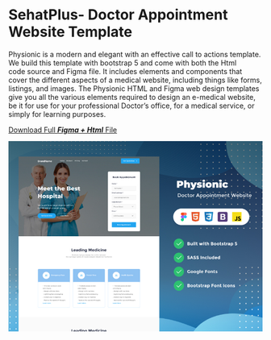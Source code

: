 # SehatPlus- Doctor Appointment Website Template
Physionic is a modern and elegant with an effective call to actions template. We build this template with bootstrap 5 and come with both the Html code source and Figma file. It includes elements and components that cover the different aspects of a medical website, including things like forms, listings, and images. The Physionic HTML and Figma web design templates give you all the various elements required to design an e-medical website, be it for use for your professional Doctor’s office, for a medical service, or simply for learning purposes.

[Download Full ***Figma + Html*** File ](https://www.figmaland.com/templates/physionic-doctor-appointment-website-template-html-figma)

![Preview Template](/preview/thumbnail.jpg "Preview Template")
